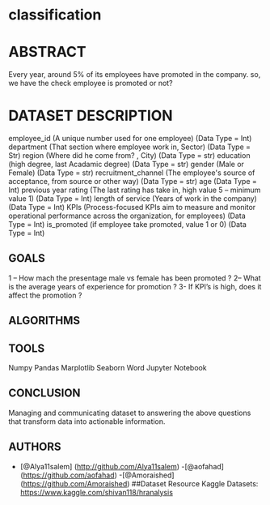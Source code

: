 # classification

# ABSTRACT 
Every year, around 5% of its employees have promoted in the company. so, we have the check employee is promoted or not?

# DATASET DESCRIPTION
employee_id (A unique number used for one employee) (Data Type = Int)
department (That section where employee work in, Sector) (Data Type = Str)
region (Where did he come from? , City) (Data Type = str)
education (high degree, last Acadamic degree) (Data Type = str)
gender (Male or Female) (Data Type = str)
recruitment_channel (The employee's source of acceptance, from source or other way) (Data Type = str)
age (Data Type = Int)
 previous year rating (The last rating has take in, high value 5 – minimum value 1) (Data Type = Int)
length of service (Years of work in the company) (Data Type = Int)
KPIs (Process-focused KPIs aim to measure and monitor operational performance across the organization, for employees) (Data Type = Int)
is_promoted (if employee take promoted, value 1 or 0) (Data Type = Int)


## GOALS
1	– How mach the presentage male vs female has been promoted ?
2– What is the average years of experience for promotion ? 
3- If KPI’s is high, does it affect the promotion ?


## ALGORITHMS
## TOOLS
Numpy
Pandas
Marplotlib
Seaborn
Word
Jupyter Notebook

## CONCLUSION
Managing and communicating dataset to answering the above questions that transform data into actionable information.

## AUTHORS
- [@Alya11salem] (http://github.com/Alya11salem)
-[@aofahad] (https://github.com/aofahad)
-[@Amoraished] (https://github.com/Amoraished)
##Dataset Resource
Kaggle Datasets: https://www.kaggle.com/shivan118/hranalysis

 
